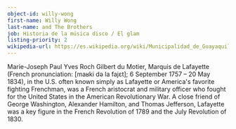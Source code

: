 ```yaml
---
object-id: willy-wong
first-name: Willy Wong
last-name: and The Brothers
job: Historia de la música disco / El glam
listing-priority: 2
wikipedia-url: https://es.wikipedia.org/wiki/Municipalidad_de_Guayaquil
---
```


Marie-Joseph Paul Yves Roch Gilbert du Motier, Marquis de Lafayette (French pronunciation: ​[maʁki də la fajɛt]; 6 September 1757 – 20 May 1834), in the U.S. often known simply as Lafayette or America's favorite fighting Frenchman, was a French aristocrat and military officer who fought for the United States in the American Revolutionary War. A close friend of George Washington, Alexander Hamilton, and Thomas Jefferson, Lafayette was a key figure in the French Revolution of 1789 and the July Revolution of 1830.

